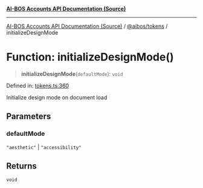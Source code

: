 [**AI-BOS Accounts API Documentation (Source)**](../../../README.md)

***

[AI-BOS Accounts API Documentation (Source)](../../../README.md) / [@aibos/tokens](../README.md) / initializeDesignMode

# Function: initializeDesignMode()

> **initializeDesignMode**(`defaultMode`): `void`

Defined in: [tokens.ts:360](https://github.com/pohlai88/accounts/blob/40016c553531e31c50d7dcad114ff9c2ce691261/packages/tokens/src/tokens.ts#L360)

Initialize design mode on document load

## Parameters

### defaultMode

`"aesthetic"` | `"accessibility"`

## Returns

`void`

